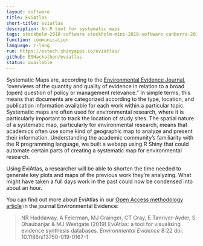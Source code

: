```yaml
---
layout: software
title: EviAtlas
short-title: eviatlas
description: An R tool for systematic maps
tags: stockholm-2018-software stockholm-mini-2018-software canberra-2019-software
function: communication
language: r-lang
run: https://estech.shinyapps.io/eviatlas/
github: ESHackathon/eviatlas
status: available
---
```

Systematic Maps are, according to the <a href="https://environmentalevidencejournal.biomedcentral.com/submission-guidelines/preparing-your-manuscript/systematic-map">Environmental Evidence Journal</a>, “overviews of the quantity and quality of evidence in relation to a broad (open) question of policy or management relevance.” In simple terms, this means that documents are categorized according to the type, location, and publication information available for each work within a particular topic. Systematic maps are often used for environmental research, where it is particularly important to track the location of study sites. The spatial nature of a systematic map, particularly for environmental research, means that academics often use some kind of geographic map to analyze and present their information. Understanding the academic community’s familiarity with the R programming language, we built a webapp using R Shiny that could automate certain parts of creating a systematic map for environmental research.  

Using EviAtlas, a researcher will be able to shorten the time needed to generate key plots and maps of the previous work they’re analyzing. What might have taken a full days work in the past could now be condensed into about an hour.  

You can find out more about EviAtlas in our <a href="https://environmentalevidencejournal.biomedcentral.com/articles/10.1186/s13750-019-0167-1">Open Access methodology article</a> in the journal Environmental Evidence:  

<blockquote>NR Haddaway, A Feierman, MJ Grainger, CT Gray, E Tanriver-Ayder, S Dhaubanjar & MJ Westgate (2019) EviAtlas: a tool for visualising evidence synthesis databases. <em>Environmental Evidence</em> 8:22 doi: 10.1186/s13750-019-0167-1</blockquote>